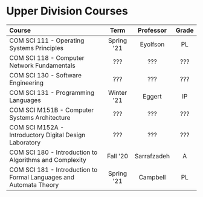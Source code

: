 # Upper Division Courses

| Course                                                       |    Term    |  Professor  | Grade |
| :----------------------------------------------------------- | :--------: | :---------: | :---: |
| COM SCI 111 - Operating Systems Principles                   | Spring '21 |  Eyolfson   |  PL   |
| COM SCI 118 - Computer Network Fundamentals                  |    ???     |     ???     |  ???  |
| COM SCI 130 - Software Engineering                           |    ???     |     ???     |  ???  |
| COM SCI 131 - Programming Languages                          | Winter '21 |   Eggert    |  IP   |
| COM SCI M151B - Computer Systems Architecture                |    ???     |     ???     |  ???  |
| COM SCI M152A - Introductory Digital Design Laboratory       |    ???     |     ???     |  ???  |
| COM SCI 180 - Introduction to Algorithms and Complexity      |  Fall '20  | Sarrafzadeh |   A   |
| COM SCI 181 - Introduction to Formal Languages and Automata Theory | Spring '21 |  Campbell   |  PL   |